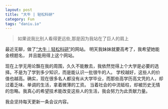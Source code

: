 ```yaml
---
layout: post
title: "大牛 | 轻松科研"
category: Fun
tags: "daniu.io"
---
```


> 如果说我比别人看得更远些,那是因为我站在了巨人的肩上

最近无聊，做了[“大牛｜轻松科研”](http://daniu.io)的网站。 明天我妹妹就要高考了，我希望她能金榜题名，
并且能用得上这个网站。

<!-- more -->

现在上学无用论飘在我的周围，久久不能散去，我依然觉得上个大学是必要的选择。不是为了学到多少知识，而是能认识一批很牛的人。
学校越好，这些人的价值也越高。确实，现在很多名人都没有从大学毕业，而那些高学历高文凭的人，却过着乏味、单调的生活，拿着微薄的工资。
当着社会的中流砥柱，却被历史无情的忽略。我真心的希望技术能改变这些人的生活，我会努力为此贡献力量。

我会坚持每天更新一条会议内容。
